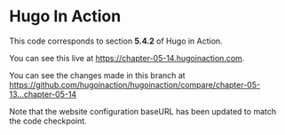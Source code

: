 Hugo In Action
===============

This code corresponds to section **5.4.2** of Hugo in Action.

You can see this live at https://chapter-05-14.hugoinaction.com.

You can see the changes made in this branch at https://github.com/hugoinaction/hugoinaction/compare/chapter-05-13...chapter-05-14

Note that the website configuration baseURL has been updated to match the code checkpoint.
